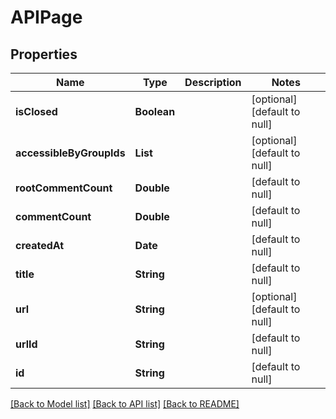 # APIPage
## Properties

| Name | Type | Description | Notes |
|------------ | ------------- | ------------- | -------------|
| **isClosed** | **Boolean** |  | [optional] [default to null] |
| **accessibleByGroupIds** | **List** |  | [optional] [default to null] |
| **rootCommentCount** | **Double** |  | [default to null] |
| **commentCount** | **Double** |  | [default to null] |
| **createdAt** | **Date** |  | [default to null] |
| **title** | **String** |  | [default to null] |
| **url** | **String** |  | [optional] [default to null] |
| **urlId** | **String** |  | [default to null] |
| **id** | **String** |  | [default to null] |

[[Back to Model list]](../README.md#documentation-for-models) [[Back to API list]](../README.md#documentation-for-api-endpoints) [[Back to README]](../README.md)

